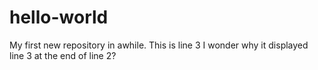 # hello-world
My first new repository in awhile.
This is line 3
I wonder why it displayed line 3 at the end of line 2?
